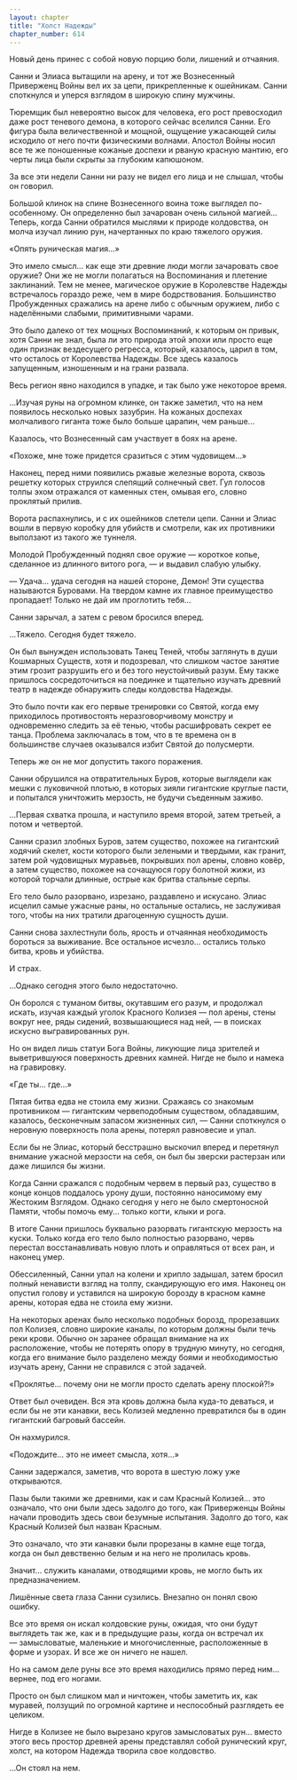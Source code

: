 ```yaml
---
layout: chapter
title: "Холст Надежды"
chapter_number: 614
---
```


Новый день принес с собой новую порцию боли, лишений и отчаяния.

Санни и Элиаса вытащили на арену, и тот же Вознесенный Приверженц Войны вел их за цепи, прикрепленные к ошейникам. Санни споткнулся и уперся взглядом в широкую спину мужчины.

Тюремщик был невероятно высок для человека, его рост превосходил даже рост теневого демона, в которого сейчас вселился Санни. Его фигура была величественной и мощной, ощущение ужасающей силы исходило от него почти физическими волнами. Апостол Войны носил все те же поношенные кожаные доспехи и рваную красную мантию, его черты лица были скрыты за глубоким капюшоном.

За все эти недели Санни ни разу не видел его лица и не слышал, чтобы он говорил.

Большой клинок на спине Вознесенного воина тоже выглядел по-особенному. Он определенно был зачарован очень сильной магией... Теперь, когда Санни обратился мыслями к природе колдовства, он молча изучал линию рун, начертанных по краю тяжелого оружия.

«Опять руническая магия...»

Это имело смысл... как еще эти древние люди могли зачаровать свое оружие? Они же не могли полагаться на Воспоминания и плетение заклинаний. Тем не менее, магическое оружие в Королевстве Надежды встречалось гораздо реже, чем в мире бодрствования. Большинство Пробужденных сражались на арене либо с обычным оружием, либо с наделёнными слабыми, примитивными чарами.

Это было далеко от тех мощных Воспоминаний, к которым он привык, хотя Санни не знал, была ли это природа этой эпохи или просто еще один признак вездесущего регресса, который, казалось, царил в том, что осталось от Королевства Надежды. Все здесь казалось запущенным, изношенным и на грани развала.

Весь регион явно находился в упадке, и так было уже некоторое время.

...Изучая руны на огромном клинке, он также заметил, что на нем появилось несколько новых зазубрин. На кожаных доспехах молчаливого гиганта тоже было больше царапин, чем раньше...

Казалось, что Вознесенный сам участвует в боях на арене.

«Похоже, мне тоже придется сразиться с этим чудовищем...»

Наконец, перед ними появились ржавые железные ворота, сквозь решетку которых струился слепящий солнечный свет. Гул голосов толпы эхом отражался от каменных стен, омывая его, словно проклятый прилив.

Ворота распахнулись, и с их ошейников слетели цепи. Санни и Элиас вошли в первую коробку для убийств и смотрели, как их противники выползают из такого же туннеля.

Молодой Пробужденный поднял свое оружие — короткое копье, сделанное из длинного витого рога, — и выдавил слабую улыбку.

— Удача... удача сегодня на нашей стороне, Демон! Эти существа называются Буровами. На твердом камне их главное преимущество пропадает! Только не дай им проглотить тебя...

Санни зарычал, а затем с ревом бросился вперед.

...Тяжело. Сегодня будет тяжело.

Он был вынужден использовать Танец Теней, чтобы заглянуть в души Кошмарных Существ, хотя и подозревал, что слишком частое занятие этим грозит разрушить его и без того неустойчивый разум. Ему также пришлось сосредоточиться на поединке и тщательно изучать древний театр в надежде обнаружить следы колдовства Надежды.

Это было почти как его первые тренировки со Святой, когда ему приходилось противостоять неразговорчивому монстру и одновременно следить за её тенью, чтобы расшифровать секрет ее танца. Проблема заключалась в том, что в те времена он в большинстве случаев оказывался избит Святой до полусмерти.

Теперь же он не мог допустить такого поражения.

Санни обрушился на отвратительных Буров, которые выглядели как мешки с луковичной плотью, в которых зияли гигантские круглые пасти, и попытался уничтожить мерзость, не будучи съеденным заживо.

...Первая схватка прошла, и наступило время второй, затем третьей, а потом и четвертой.

Санни сразил злобных Буров, затем существо, похожее на гигантский ходячий скелет, кости которого были зелеными и твердыми, как гранит, затем рой чудовищных муравьев, покрывших пол арены, словно ковёр, а затем существо, похожее на сочащуюся гору болотной жижи, из которой торчали длинные, острые как бритва стальные серпы.

Его тело было разорвано, изрезано, раздавлено и искусано. Элиас исцелил самые ужасные раны, но остальные остались, не заслуживая того, чтобы на них тратили драгоценную сущность души.

Санни снова захлестнули боль, ярость и отчаянная необходимость бороться за выживание. Все остальное исчезло... остались только битва, кровь и убийства.

И страх.

...Однако сегодня этого было недостаточно.

Он боролся с туманом битвы, окутавшим его разум, и продолжал искать, изучая каждый уголок Красного Колизея — пол арены, стены вокруг нее, ряды сидений, возвышающиеся над ней, — в поисках искусно выгравированных рун.

Но он видел лишь статуи Бога Войны, ликующие лица зрителей и выветрившуюся поверхность древних камней. Нигде не было и намека на гравировку.

«Где ты... где...»

Пятая битва едва не стоила ему жизни. Сражаясь со знакомым противником — гигантским червеподобным существом, обладавшим, казалось, бесконечным запасом жизненных сил, — Санни споткнулся о неровную поверхность пола арены, потерял равновесие и упал.

Если бы не Элиас, который бесстрашно выскочил вперед и перетянул внимание ужасной мерзости на себя, он был бы зверски растерзан или даже лишился бы жизни.

Когда Санни сражался с подобным червем в первый раз, существо в конце концов поддалось урону души, постоянно наносимому ему Жестоким Взглядом. Однако сегодня у него не было смертоносной Памяти, чтобы помочь ему... только когти, клыки и рога.

В итоге Санни пришлось буквально разорвать гигантскую мерзость на куски. Только когда его тело было полностью разорвано, червь перестал восстанавливать новую плоть и оправляться от всех ран, и наконец умер.

Обессиленный, Санни упал на колени и хрипло задышал, затем бросил полный ненависти взгляд на толпу, скандирующую его имя. Наконец он опустил голову и уставился на широкую борозду в красном камне арены, которая едва не стоила ему жизни.

На некоторых аренах было несколько подобных борозд, прорезавших пол Колизея, словно широкие каналы, по которым должны были течь реки крови. Обычно он заранее обращал внимание на их расположение, чтобы не потерять опору в трудную минуту, но сегодня, когда его внимание было разделено между боями и необходимостью изучать арену, Санни не справился с этой задачей.

«Проклятье... почему они не могли просто сделать арену плоской?!»

Ответ был очевиден. Вся эта кровь должна была куда-то деваться, и если бы не эти канавки, весь Колизей медленно превратился бы в один гигантский багровый бассейн.

Он нахмурился.

«Подождите... это не имеет смысла, хотя...»

Санни задержался, заметив, что ворота в шестую ложу уже открываются.

Пазы были такими же древними, как и сам Красный Колизей... это означало, что они были здесь задолго до того, как Приверженцы Войны начали проводить здесь свои безумные испытания. Задолго до того, как Красный Колизей был назван Красным.

Это означало, что эти канавки были прорезаны в камне еще тогда, когда он был девственно белым и на него не пролилась кровь.

Значит... служить каналами, отводящими кровь, не могло быть их предназначением.

Лишённые света глаза Санни сузились. Внезапно он понял свою ошибку.

Все это время он искал колдовские руны, ожидая, что они будут выглядеть так же, как и в предыдущие разы, когда он встречал их — замысловатые, маленькие и многочисленные, расположенные в форме и узорах. И все же он ничего не нашел.

Но на самом деле руны все это время находились прямо перед ним... вернее, под его ногами.

Просто он был слишком мал и ничтожен, чтобы заметить их, как муравей, ползущий по огромной картине и неспособный разглядеть ее целиком.

Нигде в Колизее не было вырезано кругов замысловатых рун... вместо этого весь простор древней арены представлял собой рунический круг, холст, на котором Надежда творила свое колдовство.

...Он стоял на нем.
